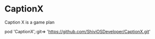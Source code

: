 # CaptionX
Caption X is a game plan

pod 'CaptionX',:git=> 'https://github.com/ShiviOSDeveloper/CaptionX.git' 
